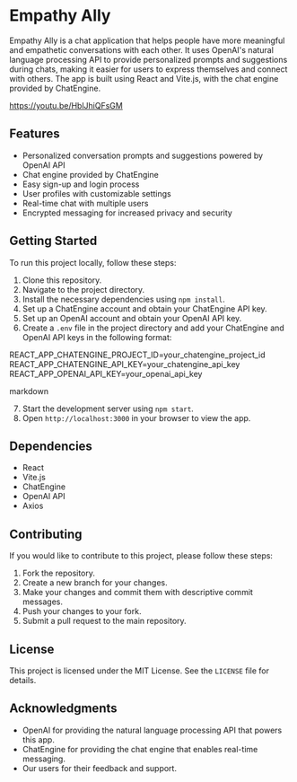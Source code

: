 # Empathy Ally

Empathy Ally is a chat application that helps people have more meaningful and empathetic conversations with each other. It uses OpenAI's natural language processing API to provide personalized prompts and suggestions during chats, making it easier for users to express themselves and connect with others. The app is built using React and Vite.js, with the chat engine provided by ChatEngine.

https://youtu.be/HblJhiQFsGM


## Features

- Personalized conversation prompts and suggestions powered by OpenAI API
- Chat engine provided by ChatEngine
- Easy sign-up and login process
- User profiles with customizable settings
- Real-time chat with multiple users
- Encrypted messaging for increased privacy and security

## Getting Started

To run this project locally, follow these steps:

1. Clone this repository.
2. Navigate to the project directory.
3. Install the necessary dependencies using `npm install`.
4. Set up a ChatEngine account and obtain your ChatEngine API key.
5. Set up an OpenAI account and obtain your OpenAI API key.
6. Create a `.env` file in the project directory and add your ChatEngine and OpenAI API keys in the following format:

REACT_APP_CHATENGINE_PROJECT_ID=your_chatengine_project_id
REACT_APP_CHATENGINE_API_KEY=your_chatengine_api_key
REACT_APP_OPENAI_API_KEY=your_openai_api_key

markdown

7. Start the development server using `npm start`.
8. Open `http://localhost:3000` in your browser to view the app.

## Dependencies

- React
- Vite.js
- ChatEngine
- OpenAI API
- Axios

## Contributing

If you would like to contribute to this project, please follow these steps:

1. Fork the repository.
2. Create a new branch for your changes.
3. Make your changes and commit them with descriptive commit messages.
4. Push your changes to your fork.
5. Submit a pull request to the main repository.

## License

This project is licensed under the MIT License. See the `LICENSE` file for details.

## Acknowledgments

- OpenAI for providing the natural language processing API that powers this app.
- ChatEngine for providing the chat engine that enables real-time messaging.
- Our users for their feedback and support.
